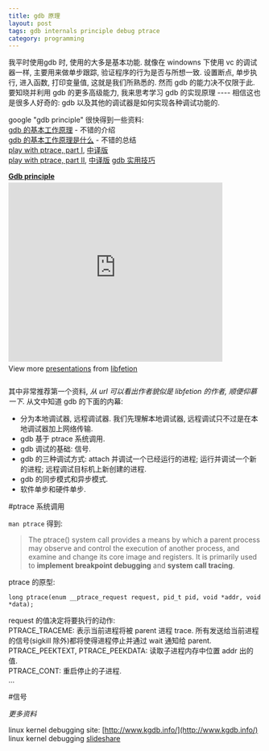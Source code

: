 ```yaml
---
title: gdb 原理
layout: post
tags: gdb internals principle debug ptrace
category: programming
---
```


我平时使用gdb 时, 使用的大多是基本功能. 就像在 windowns 下使用 vc 的调试器一样, 主要用来做单步跟踪, 验证程序的行为是否与所想一致. 设置断点, 单步执行, 进入函数, 打印变量值, 这就是我们所熟悉的. 然而 gdb 的能力决不仅限于此. 要知晓并利用 gdb 的更多高级能力, 我来思考学习 gdb 的实现原理 ---- 相信这也是很多人好奇的: gdb 以及其他的调试器是如何实现各种调试功能的.

google "gdb principle" 很快得到一些资料:  
[gdb 的基本工作原理](http://www.slideshare.net/libfetion/gdb-principle) - 不错的介绍  
[gdb 的基本工作原理是什么](http://www.spongeliu.com/linux/howgdbwork/) - 不错的总结  
[play with ptrace, part I](http://www.linuxjournal.com/article/6100), [中译版](http://www.kgdb.info/gdb/playing_with_ptrace_part_i/)  
[play with ptrace, part II](http://www.linuxjournal.com/node/6210/prin), [中译版](http://www.kgdb.info/gdb/playing_with_ptrace_part_ii)
[gdb 实用技巧](http://www.slideshare.net/xophiix/gdb-7792796)  


<div style="width:425px" id="__ss_7569363"> <strong style="display:block;margin:12px 0 4px"><a href="http://www.slideshare.net/libfetion/gdb-principle" title="Gdb principle" target="_blank">Gdb principle</a></strong> <iframe src="http://www.slideshare.net/slideshow/embed_code/7569363" width="425" height="355" frameborder="0" marginwidth="0" marginheight="0" scrolling="no"></iframe> <div style="padding:5px 0 12px"> View more <a href="http://www.slideshare.net/" target="_blank">presentations</a> from <a href="http://www.slideshare.net/libfetion" target="_blank">libfetion</a> </div> </div>


其中非常推荐第一个资料, *从 url 可以看出作者貌似是 libfetion 的作者, 顺便仰慕一下*. 从文中知道 gdb 的下面的内幕:  
+ 分为本地调试器, 远程调试器. 我们先理解本地调试器, 远程调试只不过是在本地调试器加上网络传输.  
+ gdb 基于 ptrace 系统调用.  
+ gdb 调试的基础: 信号.
+ gdb 的三种调试方式: attach 并调试一个已经运行的进程; 运行并调试一个新的进程; 远程调试目标机上新创建的进程.    
+ gdb 的同步模式和异步模式.  
+ 软件单步和硬件单步.  

#ptrace 系统调用

`man ptrace` 得到:

> The ptrace() system call provides a means by which a parent process may observe and control the execution of another process, and examine and change its core image and registers. It is primarily used to **implement breakpoint debugging** and **system call tracing**.

ptrace 的原型:

    long ptrace(enum __ptrace_request request, pid_t pid, void *addr, void *data);

request 的值决定将要执行的动作:  
PTRACE_TRACEME: 表示当前进程将被 parent 进程 trace. 所有发送给当前进程的信号(sigkill 除外)都将使得进程停止并通过 wait 通知给 parent.  
PTRACE_PEEKTEXT, PTRACE_PEEKDATA: 读取子进程内存中位置 addr 出的值.  
PTRACE_CONT: 重启停止的子进程.  
...

#信号

*更多资料*

linux kernel debugging site: [http://www.kgdb.info/](http://www.kgdb.info/)  
linux kernel debugging [slideshare](http://www.slideshare.net/libfetion/linux-kernel-debugging)  


